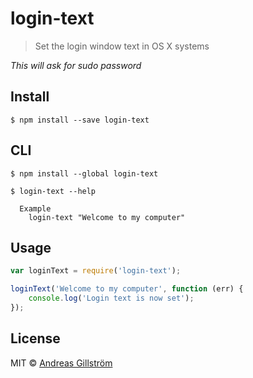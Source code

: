 # login-text

> Set the login window text in OS X systems

*This will ask for sudo password*


## Install

```
$ npm install --save login-text
```


## CLI

```
$ npm install --global login-text
```

```
$ login-text --help

  Example
    login-text "Welcome to my computer"
```


## Usage

```js
var loginText = require('login-text');

loginText('Welcome to my computer', function (err) {
	console.log('Login text is now set');
});
```


## License

MIT © [Andreas Gillström](http://github.com/gillstrom)
